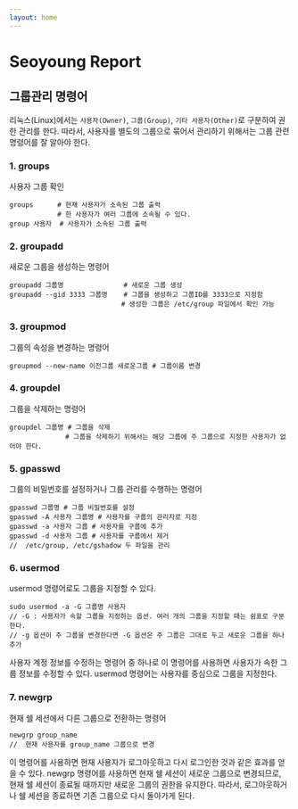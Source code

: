 ```yaml
---
layout: home
---
```


# Seoyoung Report


## 그룹관리 명령어
리눅스(Linux)에서는 `사용자(Owner)`, `그룹(Group)`, `기타 사용자(Other)`로 구분하여 권한 관리를 한다. 따라서, 사용자를 별도의 그룹으로 묶어서 관리하기 위해서는 그룹 관련 명령어를 잘 알아야 한다.

### 1. groups
사용자 그룹 확인
```
groups      # 현재 사용자가 소속된 그룹 출력
            # 한 사용자가 여러 그룹에 소속될 수 있다.
group 사용자  # 사용자가 소속된 그룹 출력
```
### 2. groupadd
새로운 그룹을 생성하는 명령어
```
groupadd 그룹명               # 새로운 그룹 생성
groupadd --gid 3333 그룹명    # 그룹을 생성하고 그룹ID를 3333으로 지정함
                            # 생성한 그룹은 /etc/group 파일에서 확인 가능
```
### 3. groupmod
그룹의 속성을 변경하는 명령어
```
groupmod --new-name 이전그룹 새로운그룹 # 그룹이름 변경
```

### 4. groupdel
그룹을 삭제하는 명령어
```
groupdel 그룹명 # 그룹을 삭제
              # 그룹을 삭제하기 위해서는 해당 그룹에 주 그룹으로 지정한 사용자가 없어야 한다.
```

### 5. gpasswd
그룹의 비밀번호를 설정하거나 그룹 관리를 수행하는 명령어
```
gpasswd 그룹명 # 그룹 비밀번호를 설정
gpasswd -A 사용자 그룹명 # 사용자를 구룹의 관리자로 지정
gpasswd -a 사용자 그룹 # 사용자를 구룹에 추가
gpasswd -d 사용자 그룹 # 사용자를 구룹에서 제거
//  /etc/group, /etc/gshadow 두 파일을 관리
```

### 6. usermod
usermod 명령어로도 그룹을 지정할 수 있다.
```
sudo usermod -a -G 그룹명 사용자
// -G : 사용자가 속할 그룹을 지정하는 옵션. 여러 개의 그룹을 지정할 때는 쉼표로 구분한다.
// -g 옵션이 주 그룹을 변경한다면 -G 옵션은 주 그룹은 그대로 두고 새로운 그룹을 하나 추가
```
사용자 계정 정보를 수정하는 명령어 중 하나로 이 명령어를 사용하면 사용자가 속한 그룹 정보를 수정할 수 있다. 
usermod 명령어는 사용자를 중심으로 그룹을 지정한다.

### 7. newgrp
현재 쉘 세션에서 다른 그룹으로 전환하는 명령어
```
newgrp group_name
//  현재 사용자를 group_name 그룹으로 변경
```
이 명령어를 사용하면 현재 사용자가 로그아웃하고 다시 로그인한 것과 같은 효과를 얻을 수 있다. 
newgrp 명령어를 사용하면 현재 쉘 세션이 새로운 그룹으로 변경되므로, 현재 쉘 세션이 종료될 때까지만 새로운 그룹의 권한을 유지한다. 따라서, 로그아웃하거나 쉘 세션을 종료하면 기존 그룹으로 다시 돌아가게 된다.
